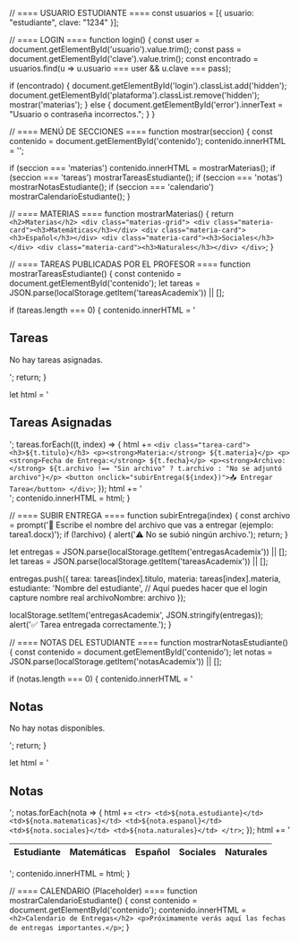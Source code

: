 // ==== USUARIO ESTUDIANTE ====
const usuarios = [{ usuario: "estudiante", clave: "1234" }];

// ==== LOGIN ====
function login() {
  const user = document.getElementById('usuario').value.trim();
  const pass = document.getElementById('clave').value.trim();
  const encontrado = usuarios.find(u => u.usuario === user && u.clave === pass);

  if (encontrado) {
    document.getElementById('login').classList.add('hidden');
    document.getElementById('plataforma').classList.remove('hidden');
    mostrar('materias');
  } else {
    document.getElementById('error').innerText = "Usuario o contraseña incorrectos.";
  }
}

// ==== MENÚ DE SECCIONES ====
function mostrar(seccion) {
  const contenido = document.getElementById('contenido');
  contenido.innerHTML = '';

  if (seccion === 'materias') contenido.innerHTML = mostrarMaterias();
  if (seccion === 'tareas') mostrarTareasEstudiante();
  if (seccion === 'notas') mostrarNotasEstudiante();
  if (seccion === 'calendario') mostrarCalendarioEstudiante();
}

// ==== MATERIAS ====
function mostrarMaterias() {
  return `
    <h2>Materias</h2>
    <div class="materias-grid">
      <div class="materia-card"><h3>Matemáticas</h3></div>
      <div class="materia-card"><h3>Español</h3></div>
      <div class="materia-card"><h3>Sociales</h3></div>
      <div class="materia-card"><h3>Naturales</h3></div>
    </div>
  `;
}

// ==== TAREAS PUBLICADAS POR EL PROFESOR ====
function mostrarTareasEstudiante() {
  const contenido = document.getElementById('contenido');
  let tareas = JSON.parse(localStorage.getItem('tareasAcademix')) || [];

  if (tareas.length === 0) {
    contenido.innerHTML = '<h2>Tareas</h2><p>No hay tareas asignadas.</p>';
    return;
  }

  let html = '<h2>Tareas Asignadas</h2><div class="lista-tareas">';
  tareas.forEach((t, index) => {
    html += `
      <div class="tarea-card">
        <h3>${t.titulo}</h3>
        <p><strong>Materia:</strong> ${t.materia}</p>
        <p><strong>Fecha de Entrega:</strong> ${t.fecha}</p>
        <p><strong>Archivo:</strong> ${t.archivo !== "Sin archivo" ? t.archivo : "No se adjuntó archivo"}</p>
        <button onclick="subirEntrega(${index})">📤 Entregar Tarea</button>
      </div>
    `;
  });
  html += '</div>';
  contenido.innerHTML = html;
}

// ==== SUBIR ENTREGA ====
function subirEntrega(index) {
  const archivo = prompt('📝 Escribe el nombre del archivo que vas a entregar (ejemplo: tarea1.docx)');
  if (!archivo) {
    alert('⚠️ No se subió ningún archivo.');
    return;
  }

  let entregas = JSON.parse(localStorage.getItem('entregasAcademix')) || [];
  let tareas = JSON.parse(localStorage.getItem('tareasAcademix')) || [];

  entregas.push({
    tarea: tareas[index].titulo,
    materia: tareas[index].materia,
    estudiante: 'Nombre del estudiante', // Aquí puedes hacer que el login capture nombre real
    archivoNombre: archivo
  });

  localStorage.setItem('entregasAcademix', JSON.stringify(entregas));
  alert('✅ Tarea entregada correctamente.');
}

// ==== NOTAS DEL ESTUDIANTE ====
function mostrarNotasEstudiante() {
  const contenido = document.getElementById('contenido');
  let notas = JSON.parse(localStorage.getItem('notasAcademix')) || [];

  if (notas.length === 0) {
    contenido.innerHTML = '<h2>Notas</h2><p>No hay notas disponibles.</p>';
    return;
  }

  let html = '<h2>Notas</h2><table><thead><tr><th>Estudiante</th><th>Matemáticas</th><th>Español</th><th>Sociales</th><th>Naturales</th></tr></thead><tbody>';
  notas.forEach(nota => {
    html += `
      <tr>
        <td>${nota.estudiante}</td>
        <td>${nota.matematicas}</td>
        <td>${nota.espanol}</td>
        <td>${nota.sociales}</td>
        <td>${nota.naturales}</td>
      </tr>
    `;
  });
  html += '</tbody></table>';
  contenido.innerHTML = html;
}

// ==== CALENDARIO (Placeholder) ====
function mostrarCalendarioEstudiante() {
  const contenido = document.getElementById('contenido');
  contenido.innerHTML = `
    <h2>Calendario de Entregas</h2>
    <p>Próximamente verás aquí las fechas de entregas importantes.</p>
  `;
}
